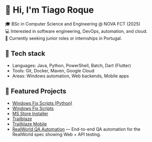 # 👋 Hi, I'm Tiago Roque

🎓 BSc in Computer Science and Engineering @ NOVA FCT (2025)  
💻 Interested in software engineering, DevOps, automation, and cloud.  
🚀 Currently seeking junior roles or internships in Portugal.  

## 🔧 Tech stack
- Languages: Java, Python, PowerShell, Batch, Dart (Flutter)  
- Tools: Git, Docker, Maven, Google Cloud  
- Areas: Windows automation, Web backends, Mobile apps

## 📌 Featured Projects
- [Windows Fix Scripts (Python)](https://github.com/tiagoroque3/Windows-Fix-Scripts-Python)  
- [Windows Fix Scripts](https://github.com/tiagoroque3/Windows-Fix-Scripts)  
- [MS Store Installer](https://github.com/tiagoroque3/MSStore-URL-Installer)  
- [Trailblaze](https://github.com/tiagoroque3/Trailblaze-Platform)  
- [Trailblaze Mobile](https://github.com/tiagoroque3/Trailblaze-Mobile)  
- [RealWorld QA Automation](https://github.com/tiagoroque3/realworld-qa-automation) — End-to-end QA automation for the RealWorld spec showing Web + API testing.

